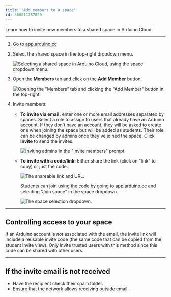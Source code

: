 ```yaml
---
title: "Add members to a space"
id: 360011787820
---
```


Learn how to invite new members to a shared space in Arduino Cloud.

---

1. Go to [app.arduino.cc](https://app.arduino.cc/)

2. Select the shared space in the top-right dropdown menu.

   ![Selecting a shared space in Arduino Cloud, using the space dropdown menu.](img/cloud-space-dropdown-shared.png)

3. Open the **Members** tab and click on the **Add Member** button.

   ![Opening the "Members" tab and clicking the "Add Member" button in the top-right.](img/cloud-space-members-add.png)

4. Invite members:

   * **To invite via email:** enter one or more email addresses separated by spaces. Select a role to assign to users that already have an Arduino account. If they don't have an account, they will be asked to create one when joining the space but will be added as students. Their role can be changed by admins once they've joined the space. Click **Invite** to send the invites.

     ![Inviting admins in the "Invite members" prompt.](img/invite-members.png)

   * **To invite with a code/link:** Either share the link (click on "link" to copy) or just the code.

     ![The shareable link and URL.](img/invite-code.png)

     Students can join using the code by going to [app.arduino.cc](https://app.arduino.cc/) and selecting "Join space" in the space dropdown.

     ![The space selection dropdown.](img/dropdown-join-space.png)

---

<a id="access"></a>

## Controlling access to your space

If an Arduino account is _not_ associated with the email, the invite link will include a reusable invite code (the same code that can be copied from the student invite view). Only invite trusted users with this method since this code can be shared with other users.

---

## If the invite email is not received

* Have the recipient check their spam folder.
* Ensure that the network allows receiving outside email.
